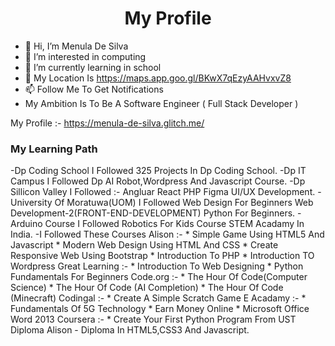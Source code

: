 <h1><center>My Profile</center></h1>

- 👋 Hi, I’m Menula De Silva
- 👀 I’m interested in computing
- 🌱 I’m currently learning in school
- 🏡 My Location Is https://maps.app.goo.gl/BKwX7qEzyAAHvxvZ8
- 📫 Follow Me To Get Notifications
- My Ambition Is To Be A Software Engineer ( Full Stack Developer )

My Profile :- https://menula-de-silva.glitch.me/

<h3>My Learning Path</h3>
-Dp Coding School
I Followed 325 Projects In Dp Coding School.
-Dp IT Campus
I Followed Dp AI Robot,Wordpress And Javascript Course.
-Dp Sillicon Valley
I Followed :-
Angluar
React
PHP
Figma
UI/UX Development.
-University Of Moratuwa(UOM)
I Followed Web Design For Beginners
Web Development-2(FRONT-END-DEVELOPMENT)
Python For Beginners.
-Arduino Course
I Followed Robotics For Kids Course STEM Acadamy In India.
-I Followed These Courses
Alison :-
* Simple Game Using HTML5 And Javascript
* Modern Web Design Using HTML And CSS
* Create Responsive Web Using Bootstrap
* Introduction To PHP
* Introduction TO Wordpress
Great Learning :-
* Introduction To Web Designing
* Python Fundamentals For Beginners
Code.org :-
* The Hour Of Code(Computer Science)
* The Hour Of Code (AI Completion)
* The Hour Of Code (Minecraft)
Codingal :-
* Create A Simple Scratch Game
E Acadamy :-
* Fundamentals Of 5G Technology
* Earn Money Online
* Microsoft Office Word 2013
Coursera :-
* Create Your First Python Program From UST
Diploma
Alison - Diploma In HTML5,CSS3 And Javascript.

